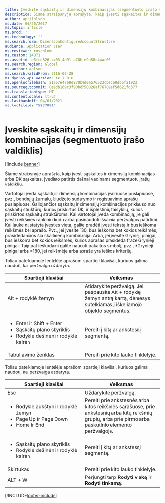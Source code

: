 ```yaml
---
title: Įveskite sąskaitų ir dimensijų kombinacijas (segmentuoto įrašo valdiklis)
description: Šiame straipsnyje aprašyta, kaip įvesti sąskaitos ir dimensijų kombinacijas arba DK sąskaitas. Įvedimo patirtis dažnai vadinama segmentuotu įrašų valdikliu.
author: aprilolson
ms.date: 06/20/2017
ms.topic: article
ms.prod: ''
ms.technology: ''
ms.search.form: DimensionConfigureAccountStructure
audience: Application User
ms.reviewer: roschlom
ms.custom: 14071
ms.assetid: e6fce826-c403-4d91-a78b-e9a58c44ac03
ms.search.region: Global
ms.author: aolson
ms.search.validFrom: 2016-02-28
ms.dyn365.ops.version: AX 7.0.0
ms.openlocfilehash: 21a67e4760e870b4d0a576523cbece0db5fa1923
ms.sourcegitcommit: 0e8db169c3f90bd750826af76709ef5d621fd377
ms.translationtype: HT
ms.contentlocale: lt-LT
ms.lasthandoff: 04/01/2021
ms.locfileid: "5837991"
---
```

# <a name="enter-account-and-dimension-combinations-segmented-entry-control"></a>Įveskite sąskaitų ir dimensijų kombinacijas (segmentuoto įrašo valdiklis)

[!include [banner](../includes/banner.md)]

Šiame straipsnyje aprašyta, kaip įvesti sąskaitos ir dimensijų kombinacijas arba DK sąskaitas. Įvedimo patirtis dažnai vadinama segmentuotu įrašų valdikliu.

Vartotojai įveda sąskaitų ir dimensijų kombinacijas įvairiuose puslapiuose, pvz., bendrųjų žurnalų, biudžeto sudarymo ir registravimo aprašų puslapiuose. Galiojančios sąskaitų ir dimensijų kombinacijos priklauso nuo sąskaitų struktūrų, kurios priskirtus DK, ir išplėstinių taisyklių, kurios priskirtos sąskaitų struktūroms. Kai vartotojai įveda kombinaciją, jie gali įvesti reikšmes rankiniu būdu arba pasinaudoti išsamia peržvalgos patirtimi. Kai lauke nustatyta įvesties vieta, galite pradėti įvesti tekstą ir bus ieškoma reikšmės bei aprašo. Pvz., jei įvesite 180, bus ieškoma bet kokios reikšmės, prasidedančios šia skaitmenų kombinacija. Arba, jei įvesite Grynieji pinigai, bus ieškoma bet kokios reikšmės, kurios aprašas prasideda fraze Grynieji pinigai. Taip pat ieškodami galite naudoti pakaitos simbolį, pvz., \*Grynieji pinigai arba \*180, jei reikšmėje arba apraše yra ieškos kriterijų. 

Toliau pateikiamoje lentelėje aprašomi spartieji klavišai, kuriuos galima naudoti, kai peržvalga uždaryta.

<table>
<colgroup>
<col width="50%" />
<col width="50%" />
</colgroup>
<thead>
<tr class="header">
<th>Spartieji klavišai</th>
<th>Veiksmas</th>
</tr>
</thead>
<tbody>
<tr class="odd">
<td>Alt + rodyklė žemyn</td>
<td>Atidarykite peržvalgą. Jei paspausite Alt + rodyklę žemyn antrą kartą, dėmesys sutelkiamas į iškeliamojo objekto segmentus.</td>
</tr>
<tr class="even">
<td><ul>
<li>Enter ir Shift + Enter</li>
<li>Sąskaitų plano skyriklis</li>
<li>Rodyklė dešinėn ir rodyklė kairėn</li>
</ul></td>
<td>Pereiti į kitą ar ankstesnį segmentą.</td>
</tr>
<tr class="odd">
<td>Tabuliavimo ženklas</td>
<td>Pereiti prie kito lauko tinklelyje.</td>
</tr>
</tbody>
</table>

Toliau pateikiamoje lentelėje aprašomi spartieji klavišai, kuriuos galima naudoti, kai peržvalga atidaryta.

<table>
<colgroup>
<col width="50%" />
<col width="50%" />
</colgroup>
<thead>
<tr class="header">
<th>Spartieji klavišai</th>
<th>Veiksmas</th>
</tr>
</thead>
<tbody>
<tr class="odd">
<td>Esc</td>
<td>Uždarykite peržvalgą.</td>
</tr>
<tr class="even">
<td><ul>
<li>Rodyklė aukštyn ir rodyklė žemyn</li>
<li>Page Up ir Page Down</li>
<li>Home ir End</li>
</ul></td>
<td>Pereiti prie ankstesnės arba kitos reikšmės sąrašuose, prie ankstesnių arba kitų reikšmių grupių, arba prie pirmo arba paskutinio elemento peržvalgoje.</td>
</tr>
<tr class="odd">
<td><ul>
<li>Sąskaitų plano skyriklis</li>
<li>Rodyklė dešinėn ir rodyklė kairėn</li>
</ul></td>
<td>Pereiti į kitą ar ankstesnį segmentą.</td>
</tr>
<tr class="even">
<td>Skirtukas</td>
<td>Pereiti prie kito lauko tinklelyje.</td>
</tr>
<tr class="odd">
<td>ALT + W</td>
<td>Perjungti tarp <strong>Rodyti viską</strong> ir <strong>Rodyti tinkamą</strong>.</td>
</tr>
</tbody>
</table>







[!INCLUDE[footer-include](../../includes/footer-banner.md)]